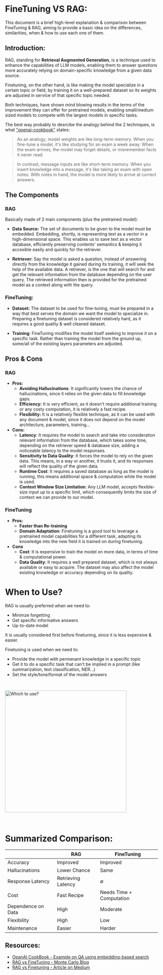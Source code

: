 # FineTuning VS RAG:
This document is a brief high-level explanation & comparison between FineTuning & RAG, aiming to provide a basic idea on the differences, similarities, when & how to use each one of them.

## Introduction:
RAG, standing for **Retrieval Augmented Generation**, is a technique used to enhance the capabilities of LLM models, enabling them to answer questions more accurately relying on domain-specific knowledge from a given data source.

Finetuning, on the other hand, is like making the model specialize in a certain topic or field, by training it on a well-prepared dataset so its weights are adjusted in service of that specific topic needed.

Both techniques, have shown mind blowing results in the terms of the improvement they can offer for pretrained models, enabling small/medium sized models to compete with the largest models in specific tasks.

The best way probably to desrcibe the analogy behind the 2 techniques, is what ["openai-cookbook"](https://github.com/openai/openai-cookbook/blob/main/examples/Question_answering_using_embeddings.ipynb?ref=blog.langchain.dev) states:

> As an analogy, model weights are like long-term memory. When you fine-tune a model, it's like studying for an exam a week away. When the exam arrives, the model may forget details, or misremember facts it never read.

> In contrast, message inputs are like short-term memory. When you insert knowledge into a message, it's like taking an exam with open notes. With notes in hand, the model is more likely to arrive at correct answers.

## The Components
### RAG
Basically made of 2 main components (plus the pretrained model):
- **Data Source:** The set of documents to be given to the model must be embedded. Embedding, shortly, is representing text as a vector in a high-dimensional space. This enables us to save text as a vector database, efficiently preserving contents' semantics & keeping it accesible easily and quickly for the retriever.

- **Retriever:** Say the model is asked a question, instead of answering directly from the knowledge it gained during its training, it will seek the help of the available data. A retriever, is the one that will search for and get the relevant information from the database depending on the user query. The retrieved information then is provided for the pretrained model as a context along with the query.

### FineTuning:
- **Dataset:** The dataset to be used for fine-tuning, must be prepared in a way that best serves the domain we want the model to specialize in. Preparing a finetuning dataset is considered relatively hard, as it requires a good quality & well cleaned dataset.

- **Training**: FineTuning modifies the model itself seeking to improve it on a specific task. Rather than training the model from the ground up, some/all of the existing layers parameters are adjusted.

## Pros & Cons
### RAG
- **Pros:**
    - **Avoiding Hallucinations**: It significantly lowers the chance of hallucinations, since it relies on the given data to fill knowledge gaps.
    - **Efficiency:** It is very efficient, as it doesn't require additional training or any costy computation, it is relatively a fast recipe.
    - **Flexibility:** It is a relatively flexible technique, as it can be used with any document & model, since it does not depend on the model architecture, parameters, training...
- **Cons:**
    - **Latency**: It requires the model to search and take into consideration relevant information from the database, which takes some time, depending on the retriever speed & database size, adding a noticeable latency to the model responses.
    - **Sensitivity to Data Quality**: It forces the model to rely on the given data. This means, in a way or another, it trusts it, and its responses will reflect the quality of the given data.
    - **Runtime Cost**: It requires a saved database as long as the model is running, this means additional space & computation while the model is used.
    - **Context Window Size Limitation**: Any LLM model, accepts
    flexible-size input up to a specific limit, which consequently limits the size of context we can provide to our model.

### FineTuning
- **Pros:**
    - **Faster than Re-training**
    - **Domain Adaptation**: Finetuning is a good tool to leverage a pretrained model capabilities for a different task, adapting its knowledge into the new field it is trained on during finetuning.
- **Cons**
    - **Cost**: It is expensive to train the model on more data, in terms of time & computational power.
    - **Data Quality**: It requires a well prepared dataset, which is not always available or easy to acquire. The dataset may also affect the model existing knowledge or accuracy depending on its quality.

# When to Use?
RAG is usually preferred when we need to:
- Minimze forgetting
- Get specific informative answers
- Up-to-date model

It is usually considered first before finetuning, since it is less expensive & easier.

Finetuning is used when we need to:
- Provide the model with permenant knowledge in a specific topic
- Get it to do a specific task that can't be implied in a prompt (like summarization, text classification, NER...)
- Set the style/tone/format of the model answers

<img src="https://global.discourse-cdn.com/openai1/optimized/3X/9/8/98dc9dab752ffd45e8b3a645eb8281c7af4b94d8_2_690x416.jpeg" alt="Which to use?" width="400" style="margin:30px 0"/>



# Summarized Comparison:
| | RAG | FineTuning |
| --- | --- | --- |
| Accuracy | Improved | Improved |
| Hallucinations | Lower Chance | Same |
| Response Latency | Retrieving Latency | &empty; |
| Cost | Fast Recipe | Needs Time + Computation |
| Dependence on Data | High | Moderate |
| Flexibility | High | Low |
| Maintenance | Easier | Harder |

## Resources:
- [OpanAI CookBook - Example on QA using embedding-based search](https://github.com/openai/openai-cookbook/blob/main/examples/Question_answering_using_embeddings.ipynb?ref=blog.langchain.dev)
- [RAG vs FineTuning - Monte Carlo Blog](https://www.montecarlodata.com/blog-rag-vs-fine-tuning/)
- [RAG vs Finetuning - Article on Medium](https://towardsdatascience.com/rag-vs-finetuning-which-is-the-best-tool-to-boost-your-llm-application-94654b1eaba7)